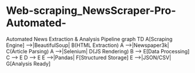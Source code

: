 # Web-scraping_NewsScraper-Pro-Automated-
Automated News Extraction &amp; Analysis Pipeline
graph TD
    A[Scraping Engine] -->|BeautifulSoup| B(HTML Extraction)
    A -->|Newspaper3k| C(Article Parsing)
    A -->|Selenium| D(JS Rendering)
    B --> E[Data Processing]
    C --> E
    D --> E
    E -->|Pandas| F[Structured Storage]
    E -->|JSON/CSV| G[Analysis Ready]
